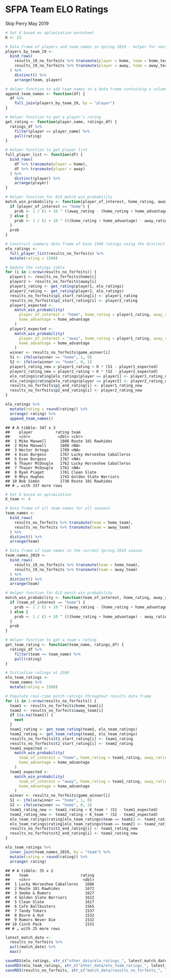 SFPA Team ELO Ratings
================
Skip Perry
May 2019

``` r
# Set K based on optimization worksheet
K <- 23

# Data frame of players and team names in Spring 2019 - helper for next helper function
players_by_team_19 <- 
  bind_rows(
    results_19_no_forfeits %>% transmute(player = home, team = home_team),
    results_19_no_forfeits %>% transmute(player = away, team = away_team)
  ) %>% 
    distinct() %>% 
    arrange(team, player)

# Helper function to add team names to a data frame containing a column for player
append_team_names <- function(df) {
  df %>% 
    full_join(players_by_team_19, by = "player")
}

# Helper function to get a player's rating
get_rating <- function(player_name, ratings_df) {
  ratings_df %>% 
    filter(player == player_name) %>% 
    pull(rating)
}

# Helper function to get player list
full_player_list <- function(df) {
  bind_rows(
    df %>% transmute(player = home), 
    df %>% transmute(player = away)
  ) %>% 
    distinct(player) %>% 
    arrange(player)
}

# Helper function for ELO match win probability
match_win_probability <- function(player_of_interest, home_rating, away_rating, home_advantage) {
  if (player_of_interest == "home") {
    prob <- 1 / (1 + 10 ^ ((away_rating - (home_rating + home_advantage)) / 400))
  } else {
    prob <- 1 / (1 + 10 ^ (((home_rating + home_advantage) - away_rating) / 400))
  }
  prob
}

# Construct summary data frame of base 1500 ratings using the distinct players seen in the time period
elo_ratings <-
  full_player_list(results_no_forfeits) %>% 
  mutate(rating = 1500)

# Update the ratings table
for (i in 1:nrow(results_no_forfeits)) {
  player1 <- results_no_forfeits$home[i]
  player2 <- results_no_forfeits$away[i]
  player1_rating <- get_rating(player1, elo_ratings)
  player2_rating <- get_rating(player2, elo_ratings)
  results_no_forfeits$p1_start_rating[i] <- player1_rating
  results_no_forfeits$p2_start_rating[i] <- player2_rating
  player1_expected <-
    match_win_probability(
      player_of_interest = "home", home_rating = player1_rating, away_rating = player2_rating,
      home_advantage = home_advantage
    )
  player2_expected <-
    match_win_probability(
      player_of_interest = "away", home_rating = player1_rating, away_rating = player2_rating,
      home_advantage = home_advantage
    )
  winner <- results_no_forfeits$game_winner[i]
  S1 <- ifelse(winner == "home", 1, 0)
  S2 <- ifelse(winner == "home", 0, 1)
  player1_rating_new = player1_rating + K * (S1 - player1_expected)
  player2_rating_new = player2_rating + K * (S2 - player2_expected)
  elo_ratings$rating[elo_ratings$player == player1] <- player1_rating_new
  elo_ratings$rating[elo_ratings$player == player2] <- player2_rating_new
  results_no_forfeits$p1_end_rating[i] <- player1_rating_new
  results_no_forfeits$p2_end_rating[i] <- player2_rating_new
}

elo_ratings %>% 
  mutate(rating = round(rating)) %>% 
  arrange(-rating) %>% 
  append_team_names()
```

    ## # A tibble: 347 x 3
    ##    player          rating team                      
    ##    <chr>            <dbl> <chr>                     
    ##  1 Mike Maxwell      1808 Route 101 Rawhides        
    ##  2 Mike Maxwell      1808 <NA>                      
    ##  3 Hector Ortega     1789 <NA>                      
    ##  4 Evan Burgess      1767 Lucky Horseshoe Caballeros
    ##  5 Evan Burgess      1767 <NA>                      
    ##  6 Thayer McDougle   1762 Lucky Horseshoe Caballeros
    ##  7 Thayer McDougle   1762 <NA>                      
    ##  8 Ryan Piaget       1761 Clean Slate               
    ##  9 Rhys Hughes       1743 Golden Slate Warriors     
    ## 10 Bob Simon         1738 Route 101 Rawhides        
    ## # … with 337 more rows

``` r
# Set K based on optimization
K_team <- 4

# Data frame of all team names for all seasons
team_names <- 
  bind_rows(
    results_no_forfeits %>% transmute(team = home_team),
    results_no_forfeits %>% transmute(team = away_team)
  ) %>% 
  distinct() %>% 
  arrange(team)

# Data frame of team names in the current Spring 2019 season
team_names_2019 <- 
  bind_rows(
    results_19_no_forfeits %>% transmute(team = home_team),
    results_19_no_forfeits %>% transmute(team = away_team)
  ) %>% 
  distinct() %>% 
  arrange(team)

# Helper function for ELO match win probability
match_win_probability <- function(team_of_interest, home_rating, away_rating, home_advantage) {
  if (team_of_interest == "home") {
    prob <- 1 / (1 + 10 ^ ((away_rating - (home_rating + home_advantage)) / 400))
  } else {
    prob <- 1 / (1 + 10 ^ (((home_rating + home_advantage) - away_rating) / 400))
  }
  prob
}

# Helper function to get a team's rating
get_team_rating <- function(team_name, ratings_df) {
  ratings_df %>% 
    filter(team == team_name) %>% 
    pull(rating)
}

# Initialize ratings at 1500
elo_team_ratings <-
  team_names %>% 
  mutate(rating = 1500)

# Populate real-time match ratings throughout results data frame
for (i in 1:nrow(results_no_forfeits)) {
  team1 <- results_no_forfeits$home_team[i]
  team2 <- results_no_forfeits$away_team[i]
  if (is.na(team1)) { 
    next 
  } 
  team1_rating <- get_team_rating(team1, elo_team_ratings)
  team2_rating <- get_team_rating(team2, elo_team_ratings)
  results_no_forfeits$t1_start_rating[i] <- team1_rating
  results_no_forfeits$t2_start_rating[i] <- team2_rating
  team1_expected <-
    match_win_probability(
      team_of_interest = "home", home_rating = team1_rating, away_rating = team2_rating,
      home_advantage = home_advantage
    )
  team2_expected <-
    match_win_probability(
      team_of_interest = "away", home_rating = team1_rating, away_rating = team2_rating,
      home_advantage = home_advantage
    )
  winner <- results_no_forfeits$game_winner[i]
  S1 <- ifelse(winner == "home", 1, 0)
  S2 <- ifelse(winner == "home", 0, 1)
  team1_rating_new <- team1_rating + K_team * (S1 - team1_expected)
  team2_rating_new <- team2_rating + K_team * (S2 - team2_expected)
  elo_team_ratings$rating[elo_team_ratings$team == team1] <- team1_rating_new
  elo_team_ratings$rating[elo_team_ratings$team == team2] <- team2_rating_new
  results_no_forfeits$t1_end_rating[i] <- team1_rating_new
  results_no_forfeits$t2_end_rating[i] <- team2_rating_new
}

elo_team_ratings %>% 
  inner_join(team_names_2019, by = "team") %>% 
  mutate(rating = round(rating)) %>% 
  arrange(-rating)
```

    ## # A tibble: 35 x 2
    ##    team                       rating
    ##    <chr>                       <dbl>
    ##  1 Lucky Horseshoe Caballeros   1686
    ##  2 Route 101 Rawhides           1672
    ##  3 Smoke & Rumors               1627
    ##  4 Golden Slate Warriors        1622
    ##  5 Clean Slate                  1617
    ##  6 Cafe Ballbusters             1565
    ##  7 Tandy Tokers                 1537
    ##  8 Dovre & Out                  1532
    ##  9 Rumors Never Die             1532
    ## 10 Cinch Pack                   1531
    ## # … with 25 more rows

``` r
latest_match_date <- 
  results_no_forfeits %>% 
  pull(match_date) %>% 
  max()

saveRDS(elo_ratings, str_c("other_data/elo_ratings_", latest_match_date, ".Rdata"))
saveRDS(elo_team_ratings, str_c("other_data/elo_team_ratings_", latest_match_date, ".Rdata"))
saveRDS(results_no_forfeits, str_c("match_data/results_no_forfeits_", latest_match_date, ".Rdata"))
```
